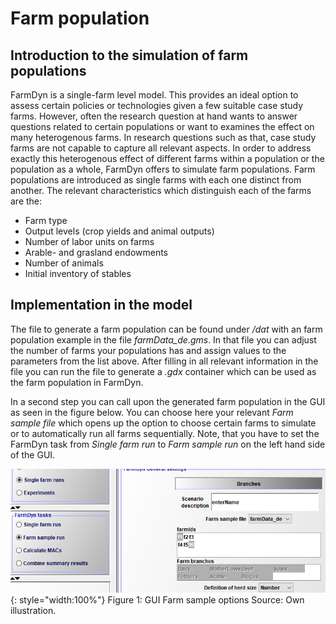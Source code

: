 # Farm population

## Introduction to the simulation of farm populations

FarmDyn is a single-farm level model. This provides an ideal option to assess certain policies or technologies given a few suitable case study farms. However, often the research question at hand wants to answer questions related to certain populations or want to examines the effect on many heterogenous farms. In research questions such as that, case study farms are not capable to capture all relevant aspects. In order to address exactly this heterogenous effect of different farms within a population or the population as a whole, FarmDyn offers to simulate farm populations. Farm populations are introduced as single farms with each one distinct from another. The relevant characteristics which distinguish each of the farms are the:

* Farm type
* Output levels (crop yields and animal outputs)
* Number of labor units on farms
* Arable- and grasland endowments
* Number of animals
* Initial inventory of stables

## Implementation in the model

The file to generate a farm population can be found under */dat* with an farm population example in the file *farmData\_de.gms*. In that file you can adjust the number of farms your populations has and assign values to the parameters from the list above. After filling in all relevant information in the file you can run the file to generate a *.gdx* container which can be used as the farm population in FarmDyn.

In a second step you can call upon the generated farm population in the GUI as seen in the figure below. You can choose here your relevant *Farm sample file* which opens up the option to choose certain farms to simulate or to automatically run all farms sequentially. Note, that you have to set the FarmDyn task from *Single farm run* to *Farm sample run* on the left hand side of the GUI.   

![](../../media/PopSimu/PopSimuGUI.PNG){: style="width:100%"}
Figure 1: GUI Farm sample options
Source: Own illustration.
